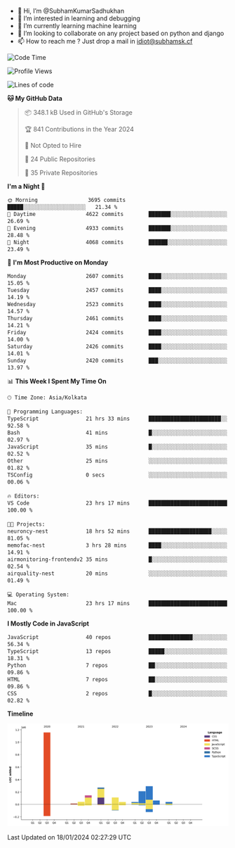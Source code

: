 - 👋 Hi, I’m @SubhamKumarSadhukhan
- 👀 I’m interested in learning and debugging
- 🌱 I’m currently learning machine learning
- 💞️ I’m looking to collaborate on any project based on python and django
- 📫 How to reach me ?
      Just drop a mail in idiot@subhamsk.cf

<!---
SubhamKumarSadhukhan/SubhamKumarSadhukhan is a ✨ special ✨ repository because its `README.md` (this file) appears on your GitHub profile.
You can click the Preview link to take a look at your changes.
--->


<!--START_SECTION:waka-->
![Code Time](http://img.shields.io/badge/Code%20Time-1%2C899%20hrs%2010%20mins-blue)

![Profile Views](http://img.shields.io/badge/Profile%20Views-1-blue)

![Lines of code](https://img.shields.io/badge/From%20Hello%20World%20I%27ve%20Written-2.4%20million%20lines%20of%20code-blue)

**🐱 My GitHub Data** 

> 📦 348.1 kB Used in GitHub's Storage 
 > 
> 🏆 841 Contributions in the Year 2024
 > 
> 🚫 Not Opted to Hire
 > 
> 📜 24 Public Repositories 
 > 
> 🔑 35 Private Repositories 
 > 
**I'm a Night 🦉** 

```text
🌞 Morning                3695 commits        █████░░░░░░░░░░░░░░░░░░░░   21.34 % 
🌆 Daytime                4622 commits        ███████░░░░░░░░░░░░░░░░░░   26.69 % 
🌃 Evening                4933 commits        ███████░░░░░░░░░░░░░░░░░░   28.48 % 
🌙 Night                  4068 commits        ██████░░░░░░░░░░░░░░░░░░░   23.49 % 
```
📅 **I'm Most Productive on Monday** 

```text
Monday                   2607 commits        ████░░░░░░░░░░░░░░░░░░░░░   15.05 % 
Tuesday                  2457 commits        ████░░░░░░░░░░░░░░░░░░░░░   14.19 % 
Wednesday                2523 commits        ████░░░░░░░░░░░░░░░░░░░░░   14.57 % 
Thursday                 2461 commits        ████░░░░░░░░░░░░░░░░░░░░░   14.21 % 
Friday                   2424 commits        ████░░░░░░░░░░░░░░░░░░░░░   14.00 % 
Saturday                 2426 commits        ████░░░░░░░░░░░░░░░░░░░░░   14.01 % 
Sunday                   2420 commits        ███░░░░░░░░░░░░░░░░░░░░░░   13.97 % 
```


📊 **This Week I Spent My Time On** 

```text
🕑︎ Time Zone: Asia/Kolkata

💬 Programming Languages: 
TypeScript               21 hrs 33 mins      ███████████████████████░░   92.58 % 
Bash                     41 mins             █░░░░░░░░░░░░░░░░░░░░░░░░   02.97 % 
JavaScript               35 mins             █░░░░░░░░░░░░░░░░░░░░░░░░   02.52 % 
Other                    25 mins             ░░░░░░░░░░░░░░░░░░░░░░░░░   01.82 % 
TSConfig                 0 secs              ░░░░░░░░░░░░░░░░░░░░░░░░░   00.06 % 

🔥 Editors: 
VS Code                  23 hrs 17 mins      █████████████████████████   100.00 % 

🐱‍💻 Projects: 
neuroncy-nest            18 hrs 52 mins      ████████████████████░░░░░   81.05 % 
memofac-nest             3 hrs 28 mins       ████░░░░░░░░░░░░░░░░░░░░░   14.91 % 
airmonitoring-frontendv2 35 mins             █░░░░░░░░░░░░░░░░░░░░░░░░   02.54 % 
airquality-nest          20 mins             ░░░░░░░░░░░░░░░░░░░░░░░░░   01.49 % 

💻 Operating System: 
Mac                      23 hrs 17 mins      █████████████████████████   100.00 % 
```

**I Mostly Code in JavaScript** 

```text
JavaScript               40 repos            ██████████████░░░░░░░░░░░   56.34 % 
TypeScript               13 repos            █████░░░░░░░░░░░░░░░░░░░░   18.31 % 
Python                   7 repos             ██░░░░░░░░░░░░░░░░░░░░░░░   09.86 % 
HTML                     7 repos             ██░░░░░░░░░░░░░░░░░░░░░░░   09.86 % 
CSS                      2 repos             █░░░░░░░░░░░░░░░░░░░░░░░░   02.82 % 
```



**Timeline**

![Lines of Code chart](https://raw.githubusercontent.com/SubhamKumarSadhukhan/SubhamKumarSadhukhan/main/assets/bar_graph.png)


 Last Updated on 18/01/2024 02:27:29 UTC
<!--END_SECTION:waka-->
